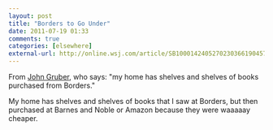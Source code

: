 ```yaml
---
layout: post  
title: "Borders to Go Under"  
date: 2011-07-19 01:33  
comments: true  
categories: [elsewhere]
external-url: http://online.wsj.com/article/SB10001424052702303661904576454353768550280.html
---
```


From [John Gruber][1], who says: "my home has shelves and shelves of books purchased from Borders." 

My home has shelves and shelves of books that I saw at Borders, but then purchased at Barnes and Noble or Amazon because they were waaaaay cheaper. 

   [1]: http://daringfireball.net/linked/2011/07/18/borders
